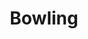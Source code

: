 ---
title: Bowling
crosslinks:
- csshelp
- unexpectedfactorial
- IAmA
- pics
- xkcd
- me_irl
- funny
- metric_units
- gaming
- videos
- WhatsWrongWithYourDog
- accounting
- Cricket
- expectedfactorial
- nonononoyes
- dailyprogrammer
---